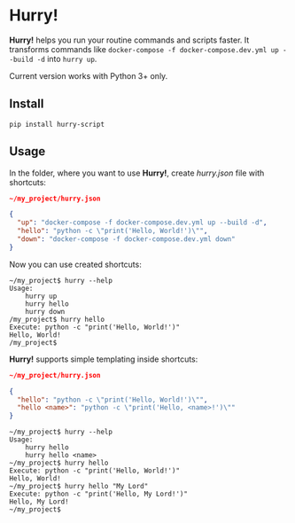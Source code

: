 # Hurry!

**Hurry!** helps you run your routine commands and scripts faster. It transforms commands like 
```docker-compose -f docker-compose.dev.yml up --build -d``` into ```hurry up```.

Current version works with Python 3+ only.

## Install 
```pip install hurry-script```

## Usage
In the folder, where you want to use **Hurry!**, create *hurry.json* file with shortcuts:
```json
~/my_project/hurry.json

{
  "up": "docker-compose -f docker-compose.dev.yml up --build -d",
  "hello": "python -c \"print('Hello, World!')\"",
  "down": "docker-compose -f docker-compose.dev.yml down"
}
```

Now you can use created shortcuts: 
```
~/my_project$ hurry --help
Usage:
    hurry up
    hurry hello
    hurry down
/my_project$ hurry hello
Execute: python -c "print('Hello, World!')"
Hello, World!
/my_project$
```

**Hurry!** supports simple templating inside shortcuts:
```json
~/my_project/hurry.json

{
  "hello": "python -c \"print('Hello, World!')\"",
  "hello <name>": "python -c \"print('Hello, <name>!')\""
}
```

```
~/my_project$ hurry --help
Usage:
    hurry hello
    hurry hello <name>
~/my_project$ hurry hello
Execute: python -c "print('Hello, World!')"
Hello, World!
~/my_project$ hurry hello "My Lord"
Execute: python -c "print('Hello, My Lord!')"
Hello, My Lord!
~/my_project$ 
```

